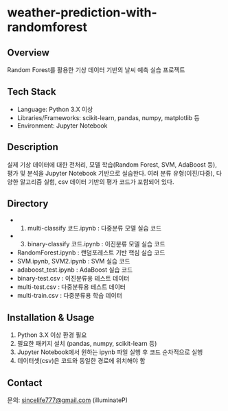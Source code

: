 # weather-prediction-with-randomforest

## Overview
Random Forest를 활용한 기상 데이터 기반의 날씨 예측 실습 프로젝트

## Tech Stack
- Language: Python 3.X 이상
- Libraries/Frameworks: scikit-learn, pandas, numpy, matplotlib 등
- Environment: Jupyter Notebook

## Description
실제 기상 데이터에 대한 전처리, 모델 학습(Random Forest, SVM, AdaBoost 등), 평가 및 분석을 Jupyter Notebook 기반으로 실습한다.
여러 분류 유형(이진/다중), 다양한 알고리즘 실험, csv 데이터 기반의 평가 코드가 포함되어 있다.

## Directory
- 1) multi-classify 코드.ipynb   : 다중분류 모델 실습 코드
- 3) binary-classify 코드.ipynb   : 이진분류 모델 실습 코드
- RandomForest.ipynb              : 랜덤포레스트 기반 핵심 실습 코드
- SVM.ipynb, SVM2.ipynb           : SVM 실습 코드
- adaboost_test.ipynb             : AdaBoost 실습 코드
- binary-test.csv                 : 이진분류용 테스트 데이터
- multi-test.csv                  : 다중분류용 테스트 데이터
- multi-train.csv                 : 다중분류용 학습 데이터

## Installation & Usage
1. Python 3.X 이상 환경 필요
2. 필요한 패키지 설치 (pandas, numpy, scikit-learn 등)
3. Jupyter Notebook에서 원하는 ipynb 파일 실행 후 코드 순차적으로 실행
4. 데이터셋(csv)은 코드와 동일한 경로에 위치해야 함

## Contact
문의: sincelife777@gmail.com (illuminateP)

